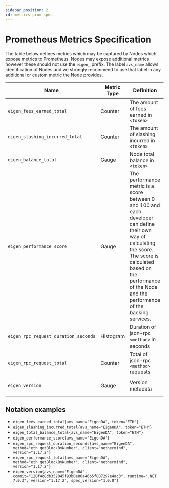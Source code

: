 ```yaml
---
sidebar_position: 2
id: metrics-prom-spec
---
```


# Prometheus Metrics Specification

The table below defines metrics which may be captured by Nodes which expose metrics to Prometheus. Nodes may expose additional metrics however these should not use the `eigen_` prefix. The label `avs_name` allows identification of Nodes and we strongly recommend to use that label in any additional or custom metric the Node provides.

| Name | Metric Type | Definition | Labels |
|---|---|---|---|
| `eigen_fees_earned_total` | Counter | The amount of fees earned in `<token>` | `avs_name`, `token` |
| `eigen_slashing_incurred_total` | Counter | The amount of slashing incurred in `<token>` | `avs_name`, `token` |
| `eigen_balance_total` | Gauge | Node total balance in `<token>` | `avs_name`, `token` |
| `eigen_performance_score` | Gauge | The performance metric is a score between 0 and 100 and each developer can define their own way of calculating the score. The score is calculated based on the performance of the Node and the performance of the backing  services. | `avs_name` |
| `eigen_rpc_request_duration_seconds` | Histogram | Duration of json-rpc `<method>` in seconds | `avs_name`,`method`, `client`, `version` |
| `eigen_rpc_request_total` | Counter | Total of json-rpc `<method>` requests | `avs_name`, `method`,`client`,`version` |
| `eigen_version` | Gauge | Version metadata | `avs_name`, `commit`, `runtime`, `version`, `spec_version` |

## Notation examples

* `eigen_fees_earned_total{avs_name="EigenDA", token="ETH"}`
* `eigen_slashing_incurred_total{avs_name="EigenDA", token="ETH"}`
* `eigen_total_balance_total{avs_name="EigenDA", token="ETH"}`
* `eigen_performance_score{avs_name="EigenDA"}`
* `eigen_rpc_request_duration_seconds{avs_name="EigenDA", method="eth_getBlockByNumber", client="nethermind", version="1.17.2"}`
* `eigen_rpc_request_total{avs_name="EigenDA", method="eth_getBlockByNumber", client="nethermind", version="1.17.2"}` 
* `eigen_version{avs_name="EigenDA", commit="120f4c8db352845f93b0e86a46b5f807297e4ac3", runtime=".NET 7.0.3", version="1.17.2", spec_version="1.0.0"}`